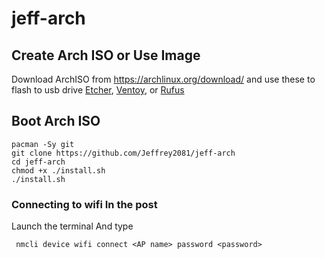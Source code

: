 # jeff-arch
## Create Arch ISO or Use Image

Download ArchISO from <https://archlinux.org/download/> and use these to flash to usb drive [Etcher](https://www.balena.io/etcher/), [Ventoy](https://www.ventoy.net/en/index.html), or [Rufus](https://rufus.ie/en/)



## Boot Arch ISO

```
pacman -Sy git
git clone https://github.com/Jeffrey2081/jeff-arch
cd jeff-arch
chmod +x ./install.sh
./install.sh
```


### Connecting to wifi In the post
Launch the terminal
And type
```
 nmcli device wifi connect <AP name> password <password>
 `````
